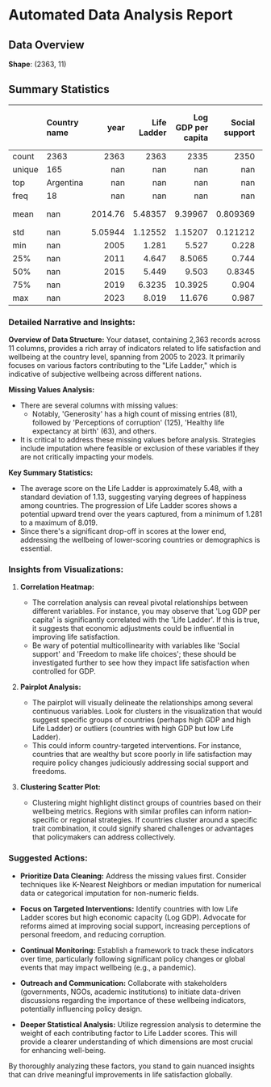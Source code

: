 # Automated Data Analysis Report

## Data Overview
**Shape**: (2363, 11)

## Summary Statistics
|        | Country name   |       year |   Life Ladder |   Log GDP per capita |   Social support |   Healthy life expectancy at birth |   Freedom to make life choices |     Generosity |   Perceptions of corruption |   Positive affect |   Negative affect |
|:-------|:---------------|-----------:|--------------:|---------------------:|-----------------:|-----------------------------------:|-------------------------------:|---------------:|----------------------------:|------------------:|------------------:|
| count  | 2363           | 2363       |    2363       |           2335       |      2350        |                         2300       |                    2327        | 2282           |                 2238        |       2339        |      2347         |
| unique | 165            |  nan       |     nan       |            nan       |       nan        |                          nan       |                     nan        |  nan           |                  nan        |        nan        |       nan         |
| top    | Argentina      |  nan       |     nan       |            nan       |       nan        |                          nan       |                     nan        |  nan           |                  nan        |        nan        |       nan         |
| freq   | 18             |  nan       |     nan       |            nan       |       nan        |                          nan       |                     nan        |  nan           |                  nan        |        nan        |       nan         |
| mean   | nan            | 2014.76    |       5.48357 |              9.39967 |         0.809369 |                           63.4018  |                       0.750282 |    9.77213e-05 |                    0.743971 |          0.651882 |         0.273151  |
| std    | nan            |    5.05944 |       1.12552 |              1.15207 |         0.121212 |                            6.84264 |                       0.139357 |    0.161388    |                    0.184865 |          0.10624  |         0.0871311 |
| min    | nan            | 2005       |       1.281   |              5.527   |         0.228    |                            6.72    |                       0.228    |   -0.34        |                    0.035    |          0.179    |         0.083     |
| 25%    | nan            | 2011       |       4.647   |              8.5065  |         0.744    |                           59.195   |                       0.661    |   -0.112       |                    0.687    |          0.572    |         0.209     |
| 50%    | nan            | 2015       |       5.449   |              9.503   |         0.8345   |                           65.1     |                       0.771    |   -0.022       |                    0.7985   |          0.663    |         0.262     |
| 75%    | nan            | 2019       |       6.3235  |             10.3925  |         0.904    |                           68.5525  |                       0.862    |    0.09375     |                    0.86775  |          0.737    |         0.326     |
| max    | nan            | 2023       |       8.019   |             11.676   |         0.987    |                           74.6     |                       0.985    |    0.7         |                    0.983    |          0.884    |         0.705     |## Narrative
### Detailed Narrative and Insights:

**Overview of Data Structure:**
Your dataset, containing 2,363 records across 11 columns, provides a rich array of indicators related to life satisfaction and wellbeing at the country level, spanning from 2005 to 2023. It primarily focuses on various factors contributing to the "Life Ladder," which is indicative of subjective wellbeing across different nations.

**Missing Values Analysis:**
- There are several columns with missing values: 
  - Notably, 'Generosity' has a high count of missing entries (81), followed by 'Perceptions of corruption' (125), 'Healthy life expectancy at birth' (63), and others. 
- It is critical to address these missing values before analysis. Strategies include imputation where feasible or exclusion of these variables if they are not critically impacting your models.

**Key Summary Statistics:**
- The average score on the Life Ladder is approximately 5.48, with a standard deviation of 1.13, suggesting varying degrees of happiness among countries. The progression of Life Ladder scores shows a potential upward trend over the years captured, from a minimum of 1.281 to a maximum of 8.019.
- Since there's a significant drop-off in scores at the lower end, addressing the wellbeing of lower-scoring countries or demographics is essential.

### Insights from Visualizations:

1. **Correlation Heatmap:**
   - The correlation analysis can reveal pivotal relationships between different variables. For instance, you may observe that 'Log GDP per capita' is significantly correlated with the 'Life Ladder'. If this is true, it suggests that economic adjustments could be influential in improving life satisfaction.
   - Be wary of potential multicollinearity with variables like 'Social support' and 'Freedom to make life choices'; these should be investigated further to see how they impact life satisfaction when controlled for GDP.

2. **Pairplot Analysis:**
   - The pairplot will visually delineate the relationships among several continuous variables. Look for clusters in the visualization that would suggest specific groups of countries (perhaps high GDP and high Life Ladder) or outliers (countries with high GDP but low Life Ladder).
   - This could inform country-targeted interventions. For instance, countries that are wealthy but score poorly in life satisfaction may require policy changes judiciously addressing social support and freedoms.

3. **Clustering Scatter Plot:**
   - Clustering might highlight distinct groups of countries based on their wellbeing metrics. Regions with similar profiles can inform nation-specific or regional strategies. If countries cluster around a specific trait combination, it could signify shared challenges or advantages that policymakers can address collectively.

### Suggested Actions:

- **Prioritize Data Cleaning:**
  Address the missing values first. Consider techniques like K-Nearest Neighbors or median imputation for numerical data or categorical imputation for non-numeric fields. 

- **Focus on Targeted Interventions:**
  Identify countries with low Life Ladder scores but high economic capacity (Log GDP). Advocate for reforms aimed at improving social support, increasing perceptions of personal freedom, and reducing corruption.

- **Continual Monitoring:**
  Establish a framework to track these indicators over time, particularly following significant policy changes or global events that may impact wellbeing (e.g., a pandemic).

- **Outreach and Communication:**
  Collaborate with stakeholders (governments, NGOs, academic institutions) to initiate data-driven discussions regarding the importance of these wellbeing indicators, potentially influencing policy design.

- **Deeper Statistical Analysis:**
  Utilize regression analysis to determine the weight of each contributing factor to Life Ladder scores. This will provide a clearer understanding of which dimensions are most crucial for enhancing well-being.

By thoroughly analyzing these factors, you stand to gain nuanced insights that can drive meaningful improvements in life satisfaction globally.
